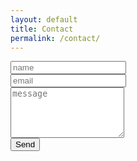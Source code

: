 ```yaml
---
layout: default
title: Contact
permalink: /contact/
---
```


<form action="//formspree.io/matthew.blott@gmail.com" method="post">
  <input name="_gotcha" style="display:none">
  <input type="hidden" name="_next" value="thanks">
  <input type="hidden" name="_subject" value="New submission!">
  <div>
    <input name="name" placeholder="name" id="name" required>
  </div>
  <div>
    <input type="email" name="_replyto" placeholder="email" id="email" required>
  </div>
  <div>
    <textarea rows="5" name="message" placeholder="message" id="message" required></textarea>
  </div>
  <div>
    <button class="button">Send</button>
  </div>

</form>